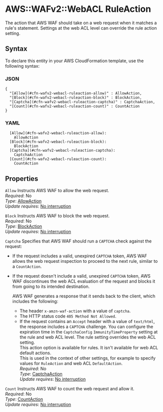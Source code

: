 # AWS::WAFv2::WebACL RuleAction<a name="aws-properties-wafv2-webacl-ruleaction"></a>

The action that AWS WAF should take on a web request when it matches a rule's statement\. Settings at the web ACL level can override the rule action setting\. 

## Syntax<a name="aws-properties-wafv2-webacl-ruleaction-syntax"></a>

To declare this entity in your AWS CloudFormation template, use the following syntax:

### JSON<a name="aws-properties-wafv2-webacl-ruleaction-syntax.json"></a>

```
{
  "[Allow](#cfn-wafv2-webacl-ruleaction-allow)" : AllowAction,
  "[Block](#cfn-wafv2-webacl-ruleaction-block)" : BlockAction,
  "[Captcha](#cfn-wafv2-webacl-ruleaction-captcha)" : CaptchaAction,
  "[Count](#cfn-wafv2-webacl-ruleaction-count)" : CountAction
}
```

### YAML<a name="aws-properties-wafv2-webacl-ruleaction-syntax.yaml"></a>

```
  [Allow](#cfn-wafv2-webacl-ruleaction-allow): 
    AllowAction
  [Block](#cfn-wafv2-webacl-ruleaction-block): 
    BlockAction
  [Captcha](#cfn-wafv2-webacl-ruleaction-captcha): 
    CaptchaAction
  [Count](#cfn-wafv2-webacl-ruleaction-count): 
    CountAction
```

## Properties<a name="aws-properties-wafv2-webacl-ruleaction-properties"></a>

`Allow`  <a name="cfn-wafv2-webacl-ruleaction-allow"></a>
Instructs AWS WAF to allow the web request\.  
*Required*: No  
*Type*: [AllowAction](aws-properties-wafv2-webacl-allowaction.md)  
*Update requires*: [No interruption](https://docs.aws.amazon.com/AWSCloudFormation/latest/UserGuide/using-cfn-updating-stacks-update-behaviors.html#update-no-interrupt)

`Block`  <a name="cfn-wafv2-webacl-ruleaction-block"></a>
Instructs AWS WAF to block the web request\.  
*Required*: No  
*Type*: [BlockAction](aws-properties-wafv2-webacl-blockaction.md)  
*Update requires*: [No interruption](https://docs.aws.amazon.com/AWSCloudFormation/latest/UserGuide/using-cfn-updating-stacks-update-behaviors.html#update-no-interrupt)

`Captcha`  <a name="cfn-wafv2-webacl-ruleaction-captcha"></a>
Specifies that AWS WAF should run a `CAPTCHA` check against the request:   
+ If the request includes a valid, unexpired `CAPTCHA` token, AWS WAF allows the web request inspection to proceed to the next rule, similar to a `CountAction`\. 
+ If the request doesn't include a valid, unexpired `CAPTCHA` token, AWS WAF discontinues the web ACL evaluation of the request and blocks it from going to its intended destination\.

   AWS WAF generates a response that it sends back to the client, which includes the following: 
  + The header `x-amzn-waf-action` with a value of `captcha`\. 
  + The HTTP status code `405 Method Not Allowed`\. 
  + If the request contains an `Accept` header with a value of `text/html`, the response includes a `CAPTCHA` challenge\. 
You can configure the expiration time in the `CaptchaConfig` `ImmunityTimeProperty` setting at the rule and web ACL level\. The rule setting overrides the web ACL setting\.   
This action option is available for rules\. It isn't available for web ACL default actions\.   
This is used in the context of other settings, for example to specify values for `RuleAction` and web ACL `DefaultAction`\.   
*Required*: No  
*Type*: [CaptchaAction](aws-properties-wafv2-webacl-captchaaction.md)  
*Update requires*: [No interruption](https://docs.aws.amazon.com/AWSCloudFormation/latest/UserGuide/using-cfn-updating-stacks-update-behaviors.html#update-no-interrupt)

`Count`  <a name="cfn-wafv2-webacl-ruleaction-count"></a>
Instructs AWS WAF to count the web request and allow it\.  
*Required*: No  
*Type*: [CountAction](aws-properties-wafv2-webacl-countaction.md)  
*Update requires*: [No interruption](https://docs.aws.amazon.com/AWSCloudFormation/latest/UserGuide/using-cfn-updating-stacks-update-behaviors.html#update-no-interrupt)